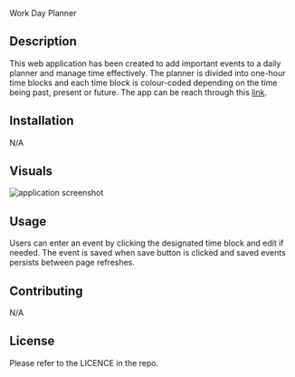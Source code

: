 Work Day Planner

## Description
This web application has been created to add important events to a daily planner and manage time effectively. The planner is divided into one-hour time blocks and each time block is colour-coded depending on the time being past, present or future. The app can be reach through this <a href="https://hazalsigic.github.io/work-day-scheduler/" target="_blank">link</a>.

## Installation
N/A

## Visuals
![application screenshot](/images/work-day-scheduler.png)

## Usage
Users can enter an event by clicking the designated time block and edit if needed. The event is saved when save button is clicked and saved events persists between page refreshes. 

## Contributing
N/A

## License
Please refer to the LICENCE in the repo.